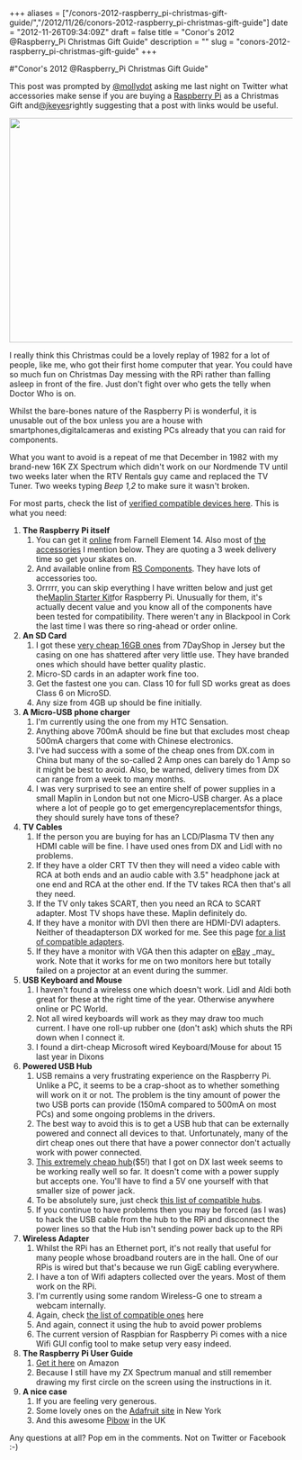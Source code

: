 +++
aliases = ["/conors-2012-raspberry_pi-christmas-gift-guide/","/2012/11/26/conors-2012-raspberry_pi-christmas-gift-guide"]
date = "2012-11-26T09:34:09Z"
draft = false
title = "Conor's 2012 @Raspberry_Pi Christmas Gift Guide"
description = ""
slug = "conors-2012-raspberry_pi-christmas-gift-guide"
+++

#"Conor's 2012 @Raspberry_Pi Christmas Gift Guide"

This post was prompted by <a href="http://twitter.com/mollydot">@mollydot</a> asking me last night on Twitter what accessories make sense if you are buying a <a href="http://www.raspberrypi.org/">Raspberry Pi</a> as a Christmas Gift and<a href="http://twitter.com/jkeyes">@jkeyes</a>rightly suggesting that a post with links would be useful.

<a href="http://www.raspberrypi.org/"><img class="size-full wp-image-905 aligncenter" title="santa_pi" src="https://d2j17b10ywb1i7.cloudfront.net/wp-content/uploads/2012/11/santa_pi.png" alt="" width="600" height="399" /></a>

I really think this Christmas could be a lovely replay of 1982 for a lot of people, like me, who got their first home computer that year. You could have so much fun on Christmas Day messing with the RPi rather than falling asleep in front of the fire. Just don't fight over who gets the telly when Doctor Who is on.

Whilst the bare-bones nature of the Raspberry Pi is wonderful, it is unusable out of the box unless you are a house with smartphones,digitalcameras and existing PCs already that you can raid for components.

What you want to avoid is a repeat of me that December in 1982 with my brand-new 16K ZX Spectrum which didn't work on our Nordmende TV until two weeks later when the RTV Rentals guy came and replaced the TV Tuner. Two weeks typing <em>Beep 1,2</em> to make sure it wasn't broken.

For most parts, check the list of <a href="http://elinux.org/RPi_VerifiedPeripherals">verified compatible devices here</a>. This is what you need:
<ol>
	<li><strong>The Raspberry Pi itself</strong>
<ol>
	<li>You can get it <a href="http://downloads.element14.com/raspberryPi1.html?isRedirect=true">online</a> from Farnell Element 14. Also most of <a href="http://ie.farnell.com/raspberry-pi-accessories">the accessories</a> I mention below. They are quoting a 3 week delivery time so get your skates on.</li>
	<li>And available online from <a href="http://raspberrypi.rsdelivers.com/default.aspx?cl=1">RS Components</a>. They have lots of accessories too.</li>
	<li>Orrrrr, you can skip everything I have written below and just get the<a href="http://www.maplin.co.uk/raspberry-piandreg-board-and-starter-kit-652805">Maplin Starter Kit</a>for Raspberry Pi. Unusually for them, it's actually decent value and you know all of the components have been tested for compatibility. There weren't any in Blackpool in Cork the last time I was there so ring-ahead or order online.</li>
</ol>
</li>
	<li><strong>An SD Card</strong>
<ol>
	<li>I got these <a href="http://www.7dayshop.com/7dayshop-professional-high-speed-sdhc-memory-card-16gb-class-10?cat=17&amp;cl=573">very cheap 16GB ones</a> from 7DayShop in Jersey but the casing on one has shattered after very little use. They have branded ones which should have better quality plastic.</li>
	<li>Micro-SD cards in an adapter work fine too.</li>
	<li>Get the fastest one you can. Class 10 for full SD works great as does Class 6 on MicroSD.</li>
	<li>Any size from 4GB up should be fine initially.</li>
</ol>
</li>
	<li><strong>A Micro-USB phone charger</strong>
<ol>
	<li>I'm currently using the one from my HTC Sensation.</li>
	<li>Anything above 700mA should be fine but that excludes most cheap 500mA chargers that come with Chinese electronics.</li>
	<li>I've had success with a some of the cheap ones from DX.com in China but many of the so-called 2 Amp ones can barely do 1 Amp so it might be best to avoid. Also, be warned, delivery times from DX can range from a week to many months.</li>
	<li>I was very surprised to see an entire shelf of power supplies in a small Maplin in London but not one Micro-USB charger. As a place where a lot of people go to get emergencyreplacementsfor things, they should surely have tons of these?</li>
</ol>
</li>
	<li><strong>TV Cables</strong>
<ol>
	<li>If the person you are buying for has an LCD/Plasma TV then any HDMI cable will be fine. I have used ones from DX and Lidl with no problems.</li>
	<li>If they have a older CRT TV then they will need a video cable with RCA at both ends and an audio cable with 3.5" headphone jack at one end and RCA at the other end. If the TV takes RCA then that's all they need.</li>
	<li>If the TV only takes SCART, then you need an RCA to SCART adapter. Most TV shops have these. Maplin definitely do.</li>
	<li>If they have a monitor with DVI then there are HDMI-DVI adapters. Neither of theadapterson DX worked for me. See this page <a href="http://elinux.org/RPi_VerifiedPeripherals#Powered_USB_Hubs">for a list of compatible adapters</a>.</li>
	<li>If they have a monitor with VGA then this adapter on <a href="http://www.ebay.com/itm/BK-HDMI-Male-VGA-RGB-Female-HDMI-VGA-Video-Converter-adapter-1080P-PC-/140890052589?_trksid=p2047675.m1850&amp;_trkparms=aid%3D222002%26algo%3DSIC.FIT%26ao%3D1%26asc%3D11%26meid%3D3728751576962345077%26pid%3D100011%26prg%3D1005%26rk%3D1%26sd%3D130699741793%26">eBay</a> _may_ work. Note that it works for me on two monitors here but totally failed on a projector at an event during the summer.</li>
</ol>
</li>
	<li><strong>USB Keyboard and Mouse</strong>
<ol>
	<li>I haven't found a wireless one which doesn't work. Lidl and Aldi both great for these at the right time of the year. Otherwise anywhere online or PC World.</li>
	<li>Not all wired keyboards will work as they may draw too much current. I have one roll-up rubber one (don't ask) which shuts the RPi down when I connect it.</li>
	<li>I found a dirt-cheap Microsoft wired Keyboard/Mouse for about 15 last year in Dixons</li>
</ol>
</li>
	<li><strong>Powered USB Hub</strong>
<ol>
	<li>USB remains a very frustrating experience on the Raspberry Pi. Unlike a PC, it seems to be a crap-shoot as to whether something will work on it or not. The problem is the tiny amount of power the two USB ports can provide (150mA compared to 500mA on most PCs) and some ongoing problems in the drivers.</li>
	<li>The best way to avoid this is to get a USB hub that can be externally powered and connect all devices to that. Unfortunately, many of the dirt cheap ones out there that have a power connector don't actually work with power connected.</li>
	<li><a href="http://dx.com/p/4-port-usb-2-0-hub-7980">This extremely cheap hub</a>($5!) that I got on DX last week seems to be working really well so far. It doesn't come with a power supply but accepts one. You'll have to find a 5V one yourself with that smaller size of power jack.</li>
	<li>To be absolutely sure, just check <a href="http://elinux.org/RPi_VerifiedPeripherals#Powered_USB_Hubs">this list of compatible hubs</a>.</li>
	<li>If you continue to have problems then you may be forced (as I was) to hack the USB cable from the hub to the RPi and disconnect the power lines so that the Hub isn't sending power back up to the RPi</li>
</ol>
</li>
	<li><strong>Wireless Adapter</strong>
<ol>
	<li>Whilst the RPi has an Ethernet port, it's not really that useful for many people whose broadband routers are in the hall. One of our RPis is wired but that's because we run GigE cabling everywhere.</li>
	<li>I have a ton of Wifi adapters collected over the years. Most of them work on the RPi.</li>
	<li>I'm currently using some random Wireless-G one to stream a webcam internally.</li>
	<li>Again, check <a href="http://elinux.org/RPi_VerifiedPeripherals#USB_WiFi_Adapters">the list of compatible ones</a> here</li>
	<li>And again, connect it using the hub to avoid power problems</li>
	<li>The current version of Raspbian for Raspberry Pi comes with a nice Wifi GUI config tool to make setup very easy indeed.</li>
</ol>
</li>
	<li><strong>The Raspberry Pi User Guide</strong>
<ol>
	<li><a href="http://www.amazon.co.uk/Raspberry-User-Guide-Eben-Upton/dp/111846446X/ref=sr_1_5?ie=UTF8&amp;qid=1353918867&amp;sr=8-5">Get it here</a> on Amazon</li>
	<li>Because I still have my ZX Spectrum manual and still remember drawing my first circle on the screen using the instructions in it.</li>
</ol>
</li>
	<li><strong>A nice case</strong>
<ol>
	<li>If you are feeling very generous.</li>
	<li>Some lovely ones on the <a href="http://www.adafruit.com/category/105">Adafruit site</a> in New York</li>
	<li>And this awesome <a href="http://pibow.com/">Pibow</a> in the UK</li>
</ol>
</li>
</ol>
Any questions at all? Pop em in the comments. Not on Twitter or Facebook :-)